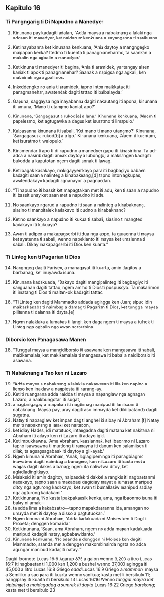 Kapitulo 16
-----------

### Ti Pangngarig ti Di Napudno a Manedyer

1. Kinunana pay kadagiti adalan, “Adda maysa a nabaknang a lalaki nga addaan iti manedyer, ket naidarum kenkuana a sayangenna ti sanikuana.
2. Ket inayabanna ket kinunana kenkuana, ‘Ania daytoy a mangngegko maipapan kenka? Itedmo ti kuenta ti panagmaneharmo, ta saankan a mabalin nga agbalin a manedyer.’
3. Ket kinuna ti manedyer iti bagina, ‘Ania ti aramidek, yantangay alaen kaniak ti apok ti panagmanehar? Saanak a napigsa nga agkali, ken mabainak nga agpalimos.
4. Inkeddengko no ania ti aramidek, tapno inton maikkatak iti panagmanehar, awatendak dagiti tattao iti balbalayda.’
5. Gapuna, saggaysa nga inayabanna dagiti nakautang iti apona, kinunana iti umuna, ‘Mano ti utangmo kaniak apo?’
6. Kinunana, ‘Sangagasut a rukod[a] a lana.’ Kinunana kenkuana, ‘Alaem ti papelesmo, ket agtugawka a dagus ket isuratmo ti limapulo.’
7. Kalpasanna kinunana iti sabali, ‘Ket mano ti mano utangmo?’ Kinunana, ‘Sangagasut a rukod[b] a trigo.’ Kinunana kenkuana, ‘Alaem ti kuentam, ket isuratmo ti walopulo.’
8. Kinomendar ti apo ti di napudno a manedyer gapu iti kinasiribna. Ta ad-adda a nasirib dagiti annak daytoy a lubong[c] a makilangen kadagiti bukodda a kaputotan ngem dagiti annak ti lawag.
9. Ket ibagak kadakayo, makigayyemkayo para iti bagbagiyo babaen kadagiti saan a nalinteg a kinabaknang,[d] tapno inton agkupas, awatendakayo kadagiti agnanayon a pagnaedan.

10. “Ti napudno iti bassit ket mapagtalkan met iti adu, ken ti saan a napudno iti bassit unay ket saan met a napudno iti adu.
11. No saankayo ngarud a napudno iti saan a nalinteg a kinabaknang, siasino ti mangitalek kadakayo iti pudno a kinabaknang?
12. Ket no saankayo a napudno iti kukua ti sabali, siasino ti mangted kadakayo iti kukuayo?
13. Awan ti adipen a makapagserbi iti dua nga appo, ta guraenna ti maysa ket ayatenna ti sabali, wenno napeklanto iti maysa ket umsienna ti sabali. Dikay makapagserbi iti Dios ken kuarta.”

### Ti Linteg ken ti Pagarian ti Dios

14. Nangngeg dagiti Fariseo, a managayat iti kuarta, amin dagitoy a banbanag, ket inuyawda isuna.
15. Kinunana kadakuada, “Dakayo dagiti mangipalinteg iti bagbagiyo iti sanguanan dagiti tattao, ngem ammo ti Dios ti puspusoyo. Ta makarimon iti imatang ti Dios ti maitan-ok kadagiti tattao.

16. “Ti Linteg ken dagiti Mammadto addada agingga ken Juan; sipud idin maikaskasaba ti naimbag a damag ti Pagarian ti Dios, ket tunggal maysa pilitenna ti dalanna iti dayta.[e]
17. Ngem nalaklaka a lumabas ti langit ken daga ngem ti maysa a tulnek ti Linteg nga agbalin nga awan serserbina.

### Diborsio ken Panagasawa Manen

18. “Tunggal maysa a mangidiborsio iti asawana ken mangasawa iti sabali, makikamalala, ket makikamalala ti mangasawa iti babai a naidiborsio iti asawana.

### Ti Nabaknang a Tao ken ni Lazaro

19. “Adda maysa a nabaknang a lalaki a nakawesan iti lila ken napino a lienso ken inaldaw a nagpiesta iti narang-ay.
20. Ket iti ruanganna adda naidda ti maysa a napanglaw nga agnagan Lazaro, a naabbungotan iti sugat,
21. a nagtarigagay a mapakan iti nagtinnag manipud iti lamisaan ti nabaknang. Maysa pay, uray dagiti aso immayda ket dildilpatanda dagiti sugatna.
22. Natay ti napanglaw ket impan dagiti anghel iti sibay ni Abraham.[f] Natay met ti nabaknang a lalaki ket naitabon,
23. ket idiay Hades, idi matutuok, intangadna dagiti matana ket nakitana ni Abraham iti adayo ken ni Lazaro iti adayo igid.
24. Ket impukkawna, ‘Ama Abraham, kaasiannak, ket ibaonmo ni Lazaro tapno isawsawna ti murdong ti ramayna iti danum ken palamiisen ti dilak, ta agsagsagabaak iti daytoy a gil-ayab.’
25. Ngem kinuna ni Abraham, ‘Anak, laglagipem nga iti panagbiagmo inawatmo dagiti naimbag a banagmo, ken ni Lazaro iti kasta met a wagas dagiti dakes a banag; ngem ita naliwliwa ditoy, ket agladladingitkayo.
26. Malaksid iti amin dagitoy, naipasdek ti dakkel a rangkis iti nagbaetanmi kadakayo, tapno saan a makabael dagidiay mayat a lumasat manipud ditoy nga agturong kadakayo, ket awan ti bumallasiw manipud sadiay nga agturong kadakami.’
27. Ket kinunana, ‘No kasta Ipakpakaasik kenka, ama, nga ibaonmo isuna iti balay ni amak—
28. ta adda lima a kakabsatko—tapno mapakdaaranna ida, amangan no umayda met iti daytoy a disso a pagtutuokan.’
29. Ngem kinuna ni Abraham, ‘Adda kadakuada ni Moises ken ti Dagiti Propeta; denggen koma ida.’
30. Ket kinunana, ‘Saan, ama Abraham, ngem no adda mapan kadakuada manipud kadagiti natay, agbabawidanto.’
31. Kinunana kenkuana, ‘No saanda a denggen ni Moises ken dagiti Mammadto, saanda met a denggen makombinsirda ngata no adda agungar manipud kadagiti natay.’”

Dagiti footnote
Lucas 16:6 Agarup 875 a galon wenno 3,200 a litro
Lucas 16:7 Iti nagbaetan ti 1,000 ken 1,200 a bushel wenno 37,000 agingga iti 45,000 a litro
Lucas 16:8 Griego *edad*
Lucas 16:9 Griego a *mammon*, maysa a Semitiko a sao para iti kuarta wenno sanikua; kasta met ti bersikulo 11; nangipaay iti kuarta iti bersikulo 13
Lucas 16:16 Wenno *tunggal maysa ket sipipinget a maidagadag a sumrek iti dayta*
Lucas 16:22 Griego *barukong*; kasta met ti bersikulo 23